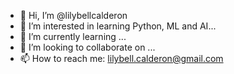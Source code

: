 - 👋 Hi, I’m @lilybellcalderon
- 👀 I’m interested in learning Python, ML and AI...
- 🌱 I’m currently learning ...
- 💞️ I’m looking to collaborate on ...
- 📫 How to reach me: lilybell.calderon@gmail.com

<!---
lilybellcalderon/lilybellcalderon is a ✨ special ✨ repository because its `README.md` (this file) appears on your GitHub profile.
You can click the Preview link to take a look at your changes.
--->
